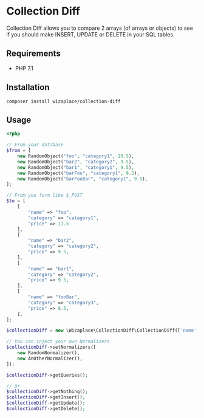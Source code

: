 # Collection Diff

Collection Diff allows you to compare 2 arrays (of arrays or objects) to see if you should make INSERT, UPDATE or DELETE
in your SQL tables.


## Requirements

- PHP 7.1


## Installation

```
composer install wizaplace/collection-diff
```


## Usage

```php
<?php

// From your database
$from = [
    new RandomObject("foo", "category1", 10.5),
    new RandomObject("bar2", "category2", 9.5),
    new RandomObject("bar1", "category1", 9.5),
    new RandomObject("barFoo", "category1", 9.5),
    new RandomObject("barFooBar", "category1", 9.5),
];

// From you form like $_POST
$to = [
    [
        "name" => "foo",
        "category" => "category1",
        "price" => 11.5
    ],
    [
        "name" => "bar2",
        "category" => "category2",
        "price" => 9.5,
    ],
    [
        "name" => "bar1",
        "category" => "category2",
        "price" => 9.5,
    ],
    [
        "name" => "fooBar",
        "category" => "category3",
        "price" => 8.5,
    ],
];

$collectionDiff = new \Wizaplace\CollectionDiff\CollectionDiff(['name', 'category'], $from, $to);

// You can inject your own Normalizers
$collectionDiff->setNormalizers([
    new RandomNormalizer(),
    new AnOtherNormalizer(),
]);

$collectionDiff->getQueries();

// Or
$collectionDiff->getNothing();
$collectionDiff->getInsert();
$collectionDiff->getUpdate();
$collectionDiff->getDelete();
```
